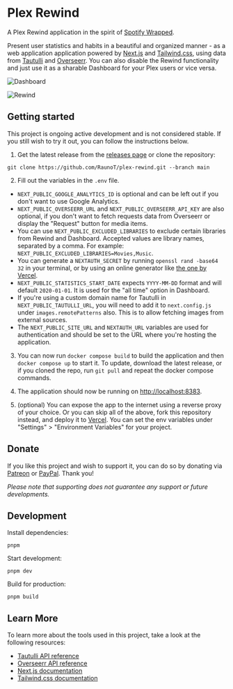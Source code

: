 # Plex Rewind

A Plex Rewind application in the spirit of [Spotify Wrapped](https://www.spotify.com/us/wrapped).

Present user statistics and habits in a beautiful and organized manner - as a web application application powered by [Next.js](https://nextjs.org) and [Tailwind.css](https://tailwindcss.com), using data from [Tautulli](https://tautulli.com) and [Overseerr](https://overseerr.dev/). You can also disable the Rewind functionality and just use it as a sharable Dashboard for your Plex users or vice versa.

![Dashboard](https://i.imgur.com/gSDRySM.png 'Dashboard')

![Rewind](https://i.imgur.com/AfjFNFJ.png 'Rewind')

## Getting started

This project is ongoing active development and is not considered stable. If you still wish to try it out, you can follow the instructions below.

1. Get the latest release from the [releases page](https://github.com/RaunoT/plex-rewind/releases) or clone the repository:

```
git clone https://github.com/RaunoT/plex-rewind.git --branch main
```

2. Fill out the variables in the `.env` file.

- `NEXT_PUBLIC_GOOGLE_ANALYTICS_ID` is optional and can be left out if you don't want to use Google Analytics.
- `NEXT_PUBLIC_OVERSEERR_URL` and `NEXT_PUBLIC_OVERSEERR_API_KEY` are also optional, if you don't want to fetch requests data from Overseerr or display the "Request" button for media items.
- You can use `NEXT_PUBLIC_EXCLUDED_LIBRARIES` to exclude certain libraries from Rewind and Dashboard. Accepted values are library names, separated by a comma. For example: `NEXT_PUBLIC_EXCLUDED_LIBRARIES=Movies,Music`.
- You can generate a `NEXTAUTH_SECRET` by running `openssl rand -base64 32` in your terminal, or by using an online generator like [the one by Vercel](https://generate-secret.vercel.app/32).
- `NEXT_PUBLIC_STATISTICS_START_DATE` expects `YYYY-MM-DD` format and will default `2020-01-01`. It is used for the "all time" option in Dashboard.
- If you're using a custom domain name for Tautulli in `NEXT_PUBLIC_TAUTULLI_URL`, you will need to add it to `next.config.js` under `images.remotePatterns` also. This is to allow fetching images from external sources.
- The `NEXT_PUBLIC_SITE_URL` and `NEXTAUTH_URL` variables are used for authentication and should be set to the URL where you're hosting the application.

3. You can now run `docker compose build` to build the application and then `docker compose up` to start it. To update, download the latest release, or if you cloned the repo, run `git pull` and repeat the docker compose commands.

4. The application should now be running on [http://localhost:8383](http://localhost:8383).

5. (optional) You can expose the app to the internet using a reverse proxy of your choice. Or you can skip all of the above, fork this repository instead, and deploy it to [Vercel](https://vercel.com). You can set the env variables under "Settings" > "Environment Variables" for your project.

## Donate

If you like this project and wish to support it, you can do so by donating via [Patreon](https://www.patreon.com/PlexRewind) or [PayPal](https://paypal.me/raunot). Thank you!

_Please note that supporting does not guarantee any support or future developments._

## Development

Install dependencies:

```
pnpm
```

Start development:

```
pnpm dev
```

Build for production:

```
pnpm build
```

## Learn More

To learn more about the tools used in this project, take a look at the following resources:

- [Tautulli API reference](https://github.com/Tautulli/Tautulli/wiki/Tautulli-API-Reference)
- [Overseerr API reference](https://api-docs.overseerr.dev)
- [Next.js documentation](https://nextjs.org/docs)
- [Tailwind.css documentation](https://tailwindcss.com/docs)
